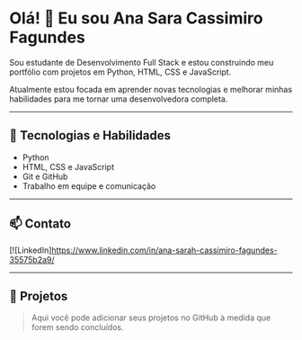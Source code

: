 # Olá! 👋 Eu sou Ana Sara Cassimiro Fagundes

Sou estudante de Desenvolvimento Full Stack e estou construindo meu portfólio com projetos em Python, HTML, CSS e JavaScript.  

Atualmente estou focada em aprender novas tecnologias e melhorar minhas habilidades para me tornar uma desenvolvedora completa.  

---

## 🔧 Tecnologias e Habilidades
- Python
- HTML, CSS e JavaScript
- Git e GitHub
- Trabalho em equipe e comunicação

---

## 📫 Contato
[![LinkedIn]https://www.linkedin.com/in/ana-sarah-cassimiro-fagundes-35575b2a9/

---

## 💼 Projetos
> Aqui você pode adicionar seus projetos no GitHub à medida que forem sendo concluídos.

